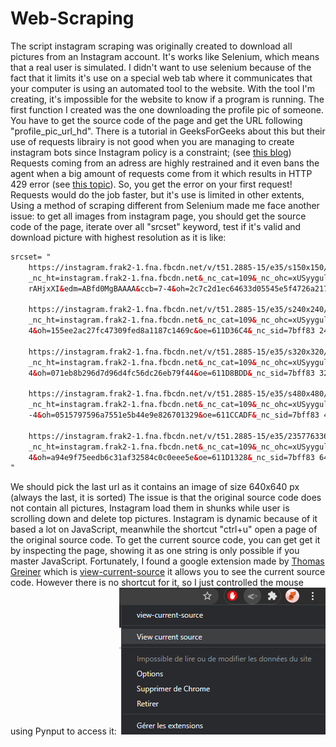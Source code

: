 # Web-Scraping
The script instagram scraping was originally created to download all pictures from an Instagram account. 
It's works like Selenium, which means that a real user is simulated. I didn't want to use selenium because of the fact 
that it limits it's use on a special web tab where it communicates that your computer is using an automated tool to
the website. With the tool I'm creating, it's impossible for the website to know if a program is running.
The first function I created was the one downloading the profile pic of someone. You have to get the source code
of the page and get the URL following "profile_pic_url_hd". There is a tutorial in GeeksForGeeks about this but their 
use of requests librairy is not good when you are managing to create instagram bots since Instagram policy is a constraint;
(see [this blog](https://blog.hubspot.com/marketing/bots-vs-humans-instagram#:~:text=The%20answer%20%2D%2D%20according%20to,large%20number%20of%20bot%20accounts.&text=If%20you%20really%20wanted%20to,news%2C%20don't%20be.))
Requests coming from an adress are highly restrained and it even bans the agent when a big amount of requests come from it 
which results in HTTP 429 error (see [this topic](https://stackoverflow.com/questions/56758333/error-429-with-simple-query-on-google-with-requests-python/56758488)). 
So, you get the error on  your first request! Requests would do the job faster, but it's use is limited in other extents,
Using a method of scraping different from Selenium made me face another issue: to get all images from instagram page, you should get the source 
code of the page, iterate over all "srcset" keyword, test if it's valid and download picture with highest resolution as it is like:
```html
srcset= "
    https://instagram.frak2-1.fna.fbcdn.net/v/t51.2885-15/e35/s150x150/235776336_3886225414816365_2529639022446482933_n.jpg?
    _nc_ht=instagram.frak2-1.fna.fbcdn.net&_nc_cat=109&_nc_ohc=xUSyygulaRwAX9hvv-_&tn=SG9EeeZ3-
    rAHjxXI&edm=ABfd0MgBAAAA&ccb=7-4&oh=2c7c2d1ec64633d05545e5f4726a217a&oe=611CA38C&_nc_sid=7bff83 150w,

    https://instagram.frak2-1.fna.fbcdn.net/v/t51.2885-15/e35/s240x240/235776336_3886225414816365_2529639022446482933_n.jpg?
    _nc_ht=instagram.frak2-1.fna.fbcdn.net&_nc_cat=109&_nc_ohc=xUSyygulaRwAX9hvv-_&tn=SG9EeeZ3-rAHjxXI&edm=ABfd0MgBAAAA&ccb=7-
    4&oh=155ee2ac27fc47309fed8a1187c1469c&oe=611D36C4&_nc_sid=7bff83 240w,

    https://instagram.frak2-1.fna.fbcdn.net/v/t51.2885-15/e35/s320x320/235776336_3886225414816365_2529639022446482933_n.jpg?
    _nc_ht=instagram.frak2-1.fna.fbcdn.net&_nc_cat=109&_nc_ohc=xUSyygulaRwAX9hvv-_&tn=SG9EeeZ3-rAHjxXI&edm=ABfd0MgBAAAA&ccb=7-
    4&oh=071eb8b296d7d96d4fc56dc26eb79f44&oe=611D8BDD&_nc_sid=7bff83 320w,

    https://instagram.frak2-1.fna.fbcdn.net/v/t51.2885-15/e35/s480x480/235776336_3886225414816365_2529639022446482933_n.jpg?
    _nc_ht=instagram.frak2-1.fna.fbcdn.net&_nc_cat=109&_nc_ohc=xUSyygulaRwAX9hvv-_&tn=SG9EeeZ3-rAHjxXI&edm=ABfd0MgBAAAA&ccb=7
    -4&oh=0515797596a7551e5b44e9e826701329&oe=611CCADF&_nc_sid=7bff83 480w,

    https://instagram.frak2-1.fna.fbcdn.net/v/t51.2885-15/e35/235776336_3886225414816365_2529639022446482933_n.jpg?
    _nc_ht=instagram.frak2-1.fna.fbcdn.net&_nc_cat=109&_nc_ohc=xUSyygulaRwAX9hvv-_&tn=SG9EeeZ3-rAHjxXI&edm=ABfd0MgBAAAA&ccb=7-
    4&oh=a94e9f75eedb6c31af32584c0c0eee5e&oe=611D1328&_nc_sid=7bff83 640w
"
```
We should pick the last url as it contains an image of size 640x640 px (always the last, it is sorted)
The issue is that the original source code does not contain all pictures, Instagram load them in shunks while user is scrolling
down and delete top pictures. Instagram is dynamic because of it based a lot on JavaScript, meanwhile the shortcut "ctrl+u" open a page
of the original source code.
To get the current source code, you can get get it by inspecting the page, showing it as one string is only possible if you master JavaScript.
Fortunately, I found a google extension made by [Thomas Greiner](https://github.com/ThomasGreiner) which is [view-current-source](https://chrome.google.com/webstore/detail/view-current-source/bloebkffnmchginelkmdcemamcdeamei)
it allows you to see the current source code. However there is no shortcut for it, so I just controlled the mouse using Pynput to access it:
![Extension](https://github.com/Wildric-Auric/Web-Scrapping/blob/89d3d1121144557ef10f9377379d0c9f1d79e5eb/Capture%20d%E2%80%99%C3%A9cran%202021-08-13%20153959.png)
